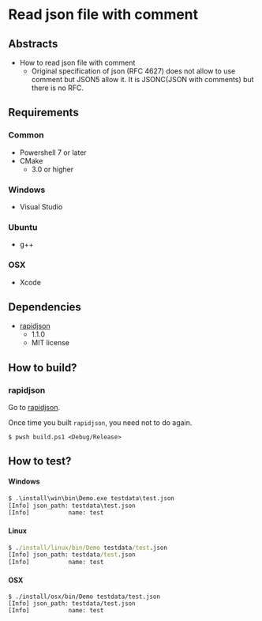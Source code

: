 # Read json file with comment

## Abstracts

* How to read json file with comment
  * Original specification of json (RFC 4627) does not allow to use comment but JSON5 allow it. It is JSONC(JSON with comments) but there is no RFC.

## Requirements

### Common

* Powershell 7 or later
* CMake
  * 3.0 or higher

### Windows

* Visual Studio

### Ubuntu

* g++

### OSX

* Xcode

## Dependencies

* [rapidjson](https://github.com/Tencent/rapidjson)
  * 1.1.0
  * MIT license

## How to build?

### rapidjson

Go to [rapidjson](..).

Once time you built `rapidjson`, you need not to do again.

````shell
$ pwsh build.ps1 <Debug/Release>
````

## How to test?

#### Windows

````bat
$ .\install\win\bin\Demo.exe testdata\test.json
[Info] json_path: testdata\test.json
[Info]           name: test
````

#### Linux

````bat
$ ./install/linux/bin/Demo testdata/test.json 
[Info] json_path: testdata/test.json
[Info]           name: test
````

#### OSX

````shell
$ ./install/osx/bin/Demo testdata/test.json 
[Info] json_path: testdata/test.json
[Info]           name: test
````